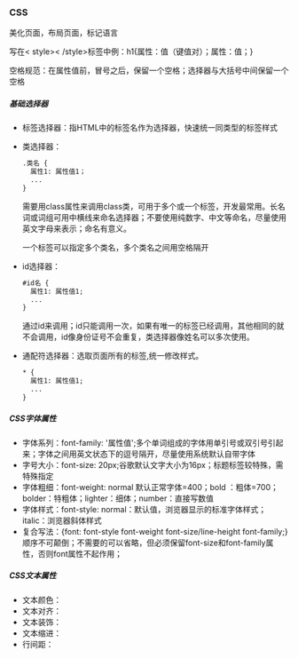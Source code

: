 ### CSS

美化页面，布局页面，标记语言

写在< style>< /style>标签中例：h1{属性：值（键值对）；属性：值；}

空格规范：在属性值前，冒号之后，保留一个空格；选择器与大括号中间保留一个空格

##### 基础选择器

- 标签选择器：指HTML中的标签名作为选择器，快速统一同类型的标签样式

- 类选择器：

  ```html
  .类名 {
  	属性1: 属性值1；
  	...
  }
  ```

  需要用class属性来调用class类，可用于多个或一个标签，开发最常用。长名词或词组可用中横线来命名选择器；不要使用纯数字、中文等命名，尽量使用英文字母来表示；命名有意义。

  一个标签可以指定多个类名，多个类名之间用空格隔开

- id选择器：

  ```html
  #id名 {
  	属性1: 属性值1;
  	...
  }
  ```

  通过id来调用；id只能调用一次，如果有唯一的标签已经调用，其他相同的就不会调用，id像身份证号不会重复，类选择器像姓名可以多次使用。

- 通配符选择器：选取页面所有的标签,统一修改样式。

  ```html
  * {
  	属性1: 属性值1;
  	...
  }
  ```

##### CSS字体属性

- 字体系列：font-family: '属性值';多个单词组成的字体用单引号或双引号引起来；字体之间用英文状态下的逗号隔开，尽量使用系统默认自带字体
- 字号大小：font-size: 20px;谷歌默认文字大小为16px；标题标签较特殊，需特殊指定
- 字体粗细：font-weight: normal 默认正常字体=400；bold ：粗体=700；bolder：特粗体；lighter：细体；number：直接写数值
- 字体样式：font-style: normal：默认值，浏览器显示的标准字体样式；italic：浏览器斜体样式
- 复合写法：{font: font-style font-weight font-size/line-height font-family;}顺序不可颠倒；不需要的可以省略，但必须保留font-size和font-family属性，否则font属性不起作用；

##### CSS文本属性

- 文本颜色：
- 文本对齐：
- 文本装饰：
- 文本缩进：
- 行间距：